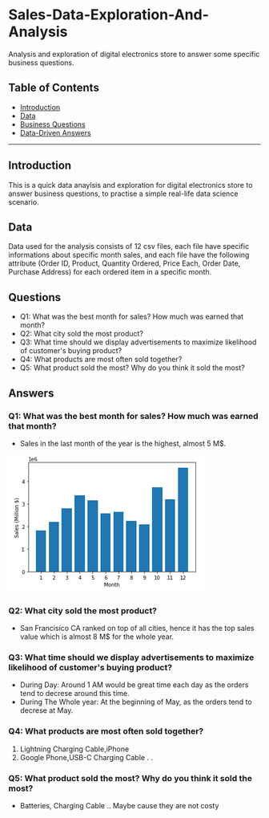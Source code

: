 # Sales-Data-Exploration-And-Analysis
Analysis and exploration of digital electronics store to answer some specific business questions.

## Table of Contents
* [Introduction](#Introduction)
* [Data](#Data)
* [Business Questions](#Questions)
* [Data-Driven Answers](#Answers)

----
## Introduction
This is a quick data anaylsis and exploration for digital electronics store to answer business questions, to practise a simple real-life data science scenario.

## Data
Data used for the analysis consists of 12 csv files, each file have specific informations about specific month sales, and each file have the following attribute (Order ID, Product,	Quantity Ordered,	Price Each,	Order Date,	Purchase Address) for each ordered item in a specific month.

## Questions
* Q1: What was the best month for sales? How much was earned that month?
* Q2: What city sold the most product?
* Q3: What time should we display advertisements to maximize likelihood of customer's buying product?
* Q4: What products are most often sold together?
* Q5: What product sold the most? Why do you think it sold the most?

## Answers

### Q1: What was the best month for sales? How much was earned that month?
* Sales in the last month of the year is the highest, almost 5 M$.

![](charts/month_vs_sales.png)

### Q2: What city sold the most product?
* San Francisico CA ranked on top of all cities, hence it has the top sales value which is almost 8 M$ for the whole year.

### Q3: What time should we display advertisements to maximize likelihood of customer's buying product?
 * During Day:  Around 1 AM would be great time each day as the orders tend to decrese around this time.
 * During The Whole year: At the beginning of May, as the orders tend to decrese at May.

### Q4: What products are most often sold together?
  1. Lightning Charging Cable,iPhone 
  2. Google Phone,USB-C Charging Cable 
  .
  .
  
### Q5: What product sold the most? Why do you think it sold the most?
* Batteries, Charging Cable .. Maybe cause they are not costy



